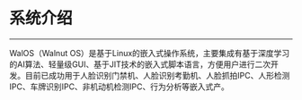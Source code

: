 # 系统介绍
---------

WalOS（Walnut OS）是基于Linux的嵌入式操作系统，主要集成有基于深度学习的AI算法、轻量级GUI、基于JIT技术的嵌入式脚本语言，方便用户进行二次开发。目前已成功用于人脸识别门禁机、人脸识别考勤机、人脸抓拍IPC、人形检测IPC、车牌识别IPC、非机动机检测IPC、行为分析等嵌入式产。
